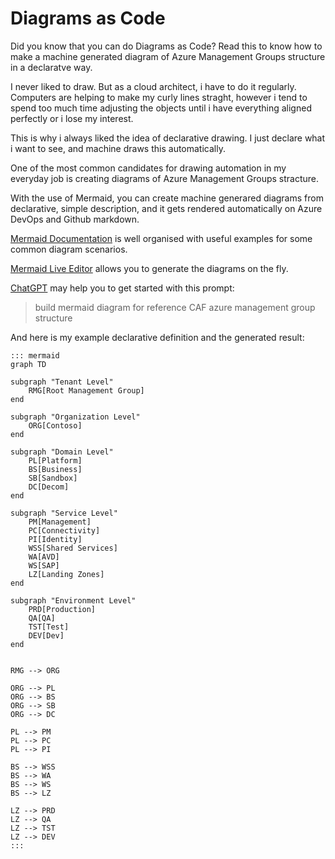 # Diagrams as Code

Did you know that you can do Diagrams as Code? Read this to know how to make a machine generated diagram of Azure Management Groups structure in a declaratve way.

I never liked to draw. But as a cloud architect, i have to do it regularly. Computers are helping to make my curly lines straght, however i tend to spend too much time adjusting the objects until i have everything aligned perfectly or i lose my interest.

This is why i always liked the idea of declarative drawing. I just declare what i want to see, and machine draws this automatically.

One of the most common candidates for drawing automation in my everyday job is creating diagrams of Azure Management Groups stracture.

With the use of Mermaid, you can create machine generared diagrams from declarative, simple description, and it gets rendered automatically on Azure DevOps and Github markdown.


[Mermaid Documentation](https://mermaid.js.org/intro/n00b-gettingStarted.html) is well organised with useful examples for some common diagram scenarios. 

[Mermaid Live Editor](https://mermaid.live/) allows you to generate the diagrams on the fly.

[ChatGPT](https://chat.openai.com/) may help you to get started with this prompt:

> build mermaid diagram for reference CAF azure management group structure

And here is my example declarative definition and the generated result:

```
::: mermaid
graph TD

subgraph "Tenant Level"
    RMG[Root Management Group]
end

subgraph "Organization Level"
    ORG[Contoso]
end

subgraph "Domain Level"
    PL[Platform]
    BS[Business]
    SB[Sandbox]
    DC[Decom]
end

subgraph "Service Level"
    PM[Management]
    PC[Connectivity]
    PI[Identity]
    WSS[Shared Services]
    WA[AVD]
    WS[SAP]
    LZ[Landing Zones]
end

subgraph "Environment Level"
    PRD[Production]
    QA[QA]
    TST[Test]
    DEV[Dev]
end


RMG --> ORG

ORG --> PL
ORG --> BS
ORG --> SB
ORG --> DC

PL --> PM
PL --> PC
PL --> PI

BS --> WSS
BS --> WA
BS --> WS
BS --> LZ

LZ --> PRD
LZ --> QA
LZ --> TST
LZ --> DEV
:::
```


